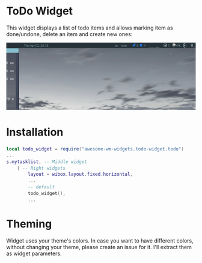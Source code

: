 # ToDo Widget

This widget displays a list of todo items and allows marking item as done/undone, delete an item and create new ones:

![screenshot](./todo.gif)

# Installation
```lua
local todo_widget = require("awesome-wm-widgets.todo-widget.todo")
...
s.mytasklist, -- Middle widget
	{ -- Right widgets
    	layout = wibox.layout.fixed.horizontal,
		...
        -- default        
        todo_widget(),
		...      
```
# Theming

Widget uses your theme's colors. In case you want to have different colors, without changing your theme, please create an issue for it. I'll extract them as widget parameters.
